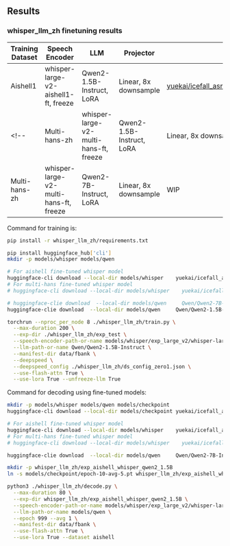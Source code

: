 ## Results

### whisper_llm_zh finetuning results

|         Training Dataset  | Speech Encoder | LLM |  Projector |Comment                                           | CER |
| -------------------------| ----------------|------|--------------------------------------------------|-----|--|
|  Aishell1                | whisper-large-v2-aishell1-ft, freeze| Qwen2-1.5B-Instruct, LoRA | Linear, 8x downsample| [yuekai/icefall_asr_aishell_whisper_qwen2_1.5B](https://huggingface.co/yuekai/icefall_asr_aishell_whisper_qwen2_1.5B) | Aishell1 Test 3.76% |
<!-- |  Multi-hans-zh                | whisper-large-v2-multi-hans-ft, freeze| Qwen2-1.5B-Instruct, LoRA | Linear, 8x downsample| WIP ||
|  Multi-hans-zh                | whisper-large-v2-multi-hans-ft, freeze| Qwen2-7B-Instruct, LoRA | Linear, 8x downsample| WIP ||                -->

Command for training is:
```bash
pip install -r whisper_llm_zh/requirements.txt

pip install huggingface_hub['cli']
mkdir -p models/whisper models/qwen

# For aishell fine-tuned whisper model
huggingface-cli download --local-dir models/whisper    yuekai/icefall_asr_aishell_whisper exp_large_v2/whisper-large-v2-aishell1-epoch-10-avg-6.pt
# For multi-hans fine-tuned whisper model
# huggingface-cli download --local-dir models/whisper    yuekai/icefall_asr_multi-hans-zh_whisper v1.1/whisper-large-v2-multi-hans-zh-epoch-3-avg-10.pt

# huggingface-clie download  --local-dir models/qwen     Qwen/Qwen2-7B-Instruct
huggingface-clie download  --local-dir models/qwen     Qwen/Qwen2-1.5B-Instruct

torchrun --nproc_per_node 8 ./whisper_llm_zh/train.py \
  --max-duration 200 \
  --exp-dir ./whisper_llm_zh/exp_test \
  --speech-encoder-path-or-name models/whisper/exp_large_v2/whisper-large-v2-aishell1-epoch-10-avg-6.pt \
  --llm-path-or-name Qwen/Qwen2-1.5B-Instruct \
  --manifest-dir data/fbank \
  --deepspeed \
  --deepspeed_config ./whisper_llm_zh/ds_config_zero1.json \
  --use-flash-attn True \
  --use-lora True --unfreeze-llm True
```

Command for decoding using fine-tuned models:
```bash
mkdir -p models/whisper models/qwen models/checkpoint
huggingface-cli download --local-dir models/checkpoint yuekai/icefall_asr_aishell_whisper_qwen2_1.5B

# For aishell fine-tuned whisper model
huggingface-cli download --local-dir models/whisper    yuekai/icefall_asr_aishell_whisper exp_large_v2/whisper-large-v2-aishell1-epoch-10-avg-6.pt
# For multi-hans fine-tuned whisper model
# huggingface-cli download --local-dir models/whisper    yuekai/icefall_asr_multi-hans-zh_whisper v1.1/whisper-large-v2-multi-hans-zh-epoch-3-avg-10.pt

huggingface-clie download  --local-dir models/qwen     Qwen/Qwen2-7B-Instruct

mkdir -p whisper_llm_zh/exp_aishell_whisper_qwen2_1.5B
ln -s models/checkpoint/epoch-10-avg-5.pt whisper_llm_zh/exp_aishell_whisper_qwen2_1.5B/epoch-999.pt

python3 ./whisper_llm_zh/decode.py \
  --max-duration 80 \
  --exp-dir whisper_llm_zh/exp_aishell_whisper_qwen2_1.5B \
  --speech-encoder-path-or-name models/whisper/exp_large_v2/whisper-large-v2-aishell1-epoch-10-avg-6.pt  \
  --llm-path-or-name models/qwen \
  --epoch 999 --avg 1 \
  --manifest-dir data/fbank \
  --use-flash-attn True \
  --use-lora True --dataset aishell
```
